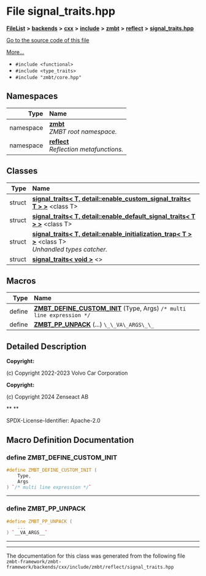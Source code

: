 

# File signal\_traits.hpp



[**FileList**](files.md) **>** [**backends**](dir_e0e3bad64fbfd08934d555b945409197.md) **>** [**cxx**](dir_2a0640ff8f8d193383b3226ce9e70e40.md) **>** [**include**](dir_33cabc3ab2bb40d6ea24a24cae2f30b8.md) **>** [**zmbt**](dir_2115e3e51895e4107b806d6d2319263e.md) **>** [**reflect**](dir_44621b39643a5ee7797a55bb572a295f.md) **>** [**signal\_traits.hpp**](signal__traits_8hpp.md)

[Go to the source code of this file](signal__traits_8hpp_source.md)

[More...](#detailed-description)

* `#include <functional>`
* `#include <type_traits>`
* `#include "zmbt/core.hpp"`













## Namespaces

| Type | Name |
| ---: | :--- |
| namespace | [**zmbt**](namespacezmbt.md) <br>_ZMBT root namespace._  |
| namespace | [**reflect**](namespacezmbt_1_1reflect.md) <br>_Reflection metafunctions._  |


## Classes

| Type | Name |
| ---: | :--- |
| struct | [**signal\_traits&lt; T, detail::enable\_custom\_signal\_traits&lt; T &gt; &gt;**](structzmbt_1_1reflect_1_1signal__traits_3_01T_00_01detail_1_1enable__custom__signal__traits_3_01T_01_4_01_4.md) &lt;class T&gt;<br> |
| struct | [**signal\_traits&lt; T, detail::enable\_default\_signal\_traits&lt; T &gt; &gt;**](structzmbt_1_1reflect_1_1signal__traits_3_01T_00_01detail_1_1enable__default__signal__traits_3_01T_01_4_01_4.md) &lt;class T&gt;<br> |
| struct | [**signal\_traits&lt; T, detail::enable\_initialization\_trap&lt; T &gt; &gt;**](structzmbt_1_1reflect_1_1signal__traits_3_01T_00_01detail_1_1enable__initialization__trap_3_01T_01_4_01_4.md) &lt;class T&gt;<br>_Unhandled types catcher._  |
| struct | [**signal\_traits&lt; void &gt;**](structzmbt_1_1reflect_1_1signal__traits_3_01void_01_4.md) &lt;&gt;<br> |

















































## Macros

| Type | Name |
| ---: | :--- |
| define  | [**ZMBT\_DEFINE\_CUSTOM\_INIT**](signal__traits_8hpp.md#define-zmbt_define_custom_init) (Type, Args) `/* multi line expression */`<br> |
| define  | [**ZMBT\_PP\_UNPACK**](signal__traits_8hpp.md#define-zmbt_pp_unpack) (...) `\_\_VA\_ARGS\_\_`<br> |

## Detailed Description




**Copyright:**

(c) Copyright 2022-2023 Volvo Car Corporation 




**Copyright:**

(c) Copyright 2024 Zenseact AB 




**
**

SPDX-License-Identifier: Apache-2.0 





    
## Macro Definition Documentation





### define ZMBT\_DEFINE\_CUSTOM\_INIT 

```C++
#define ZMBT_DEFINE_CUSTOM_INIT (
    Type,
    Args
) `/* multi line expression */`
```




<hr>



### define ZMBT\_PP\_UNPACK 

```C++
#define ZMBT_PP_UNPACK (
    ...
) `__VA_ARGS__`
```




<hr>

------------------------------
The documentation for this class was generated from the following file `zmbt-framework/zmbt-framework/backends/cxx/include/zmbt/reflect/signal_traits.hpp`

